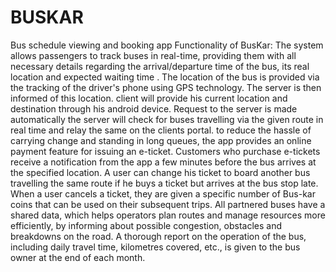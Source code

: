 # BUSKAR
Bus schedule viewing and booking app
Functionality of BusKar:
The system allows passengers to track buses in real-time, providing them with all necessary details regarding the arrival/departure time of the bus, its real location and expected waiting time
. 
The location of the bus is provided via the tracking of the driver's phone using GPS technology. The server is then informed of this location.
client will provide his current location and destination through his android device. Request to the server is made automatically
the server will check for buses travelling via the given route in real time and relay the same on the clients portal.
to reduce the hassle of carrying change and standing in long queues, the app provides an online payment feature for issuing an e-ticket.
Customers who purchase e-tickets receive a notification from the app a few minutes before the bus arrives at the specified location.
A user can change his ticket to board another bus travelling the same route if he buys a ticket but arrives at the bus stop late.
When a user cancels a ticket, they are given a specific number of Bus-kar coins that can be used on their subsequent trips.
All partnered buses have a shared data, which helps operators plan routes and manage resources more efficiently, by informing about possible congestion, obstacles and breakdowns on the road.
A thorough report on the operation of the bus, including daily travel time, kilometres covered, etc., is given to the bus owner at the end of each month.
